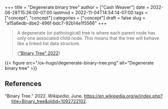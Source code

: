 +++
title = "Degenerate binary tree"
author = ["Cash Weaver"]
date = 2022-06-28T15:26:00-07:00
lastmod = 2022-11-04T14:54:14-07:00
tags = ["concept", "concept"]
categories = ["concept"]
draft = false
slug = "a15a6edb-dbe2-496f-bdc7-92b14e1f5566"
+++

> A degenerate (or pathological) tree is where each parent node has only one associated child node. This means that the tree will behave like a linked list data structure.
>
> (<a href="#citeproc_bib_item_1">“Binary Tree” 2022</a>)

{{< figure src="/ox-hugo/degenerate-binary-tree.png" alt="Degenerate binary tree" >}}

## References

<style>.csl-entry{text-indent: -1.5em; margin-left: 1.5em;}</style><div class="csl-bib-body">
  <div class="csl-entry"><a id="citeproc_bib_item_1"></a>“Binary Tree.” 2022. <i>Wikipedia</i>, June. <a href="https://en.wikipedia.org/w/index.php?title=Binary_tree&oldid=1092722102">https://en.wikipedia.org/w/index.php?title=Binary_tree&#38;oldid=1092722102</a>.</div>
</div>
